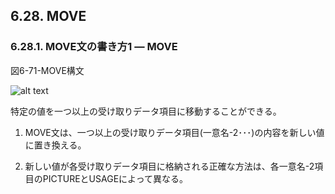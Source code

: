 ## 6.28. MOVE

### 6.28.1. MOVE文の書き方1 ― MOVE

図6-71-MOVE構文

![alt text](Image/6-71-Move.png)

特定の値を一つ以上の受け取りデータ項目に移動することができる。

1. MOVE文は、一つ以上の受け取りデータ項目(一意名-2･･･)の内容を新しい値に置き換える。

2. 新しい値が各受け取りデータ項目に格納される正確な方法は、各一意名-2項目のPICTUREとUSAGEによって異なる。
